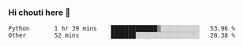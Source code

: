 ### Hi chouti here 👋


<!--START_SECTION:waka-->

```text
Python       1 hr 39 mins    █████████████▒░░░░░░░░░░░   53.96 %
Other        52 mins         ███████░░░░░░░░░░░░░░░░░░   28.38 %
```

<!--END_SECTION:waka-->

<!--
**l0nl1f3/l0nl1f3** is a ✨ _special_ ✨ repository because its `README.md` (this file) appears on your GitHub profile.

Here are some ideas to get you started:

- 🔭 I’m currently working on ...
- 🌱 I’m currently learning ...
- 👯 I’m looking to collaborate on ...
- 🤔 I’m looking for help with ...
- 💬 Ask me about ...
- 📫 How to reach me: ...
- 😄 Pronouns: ...
- ⚡ Fun fact: ...
-->
